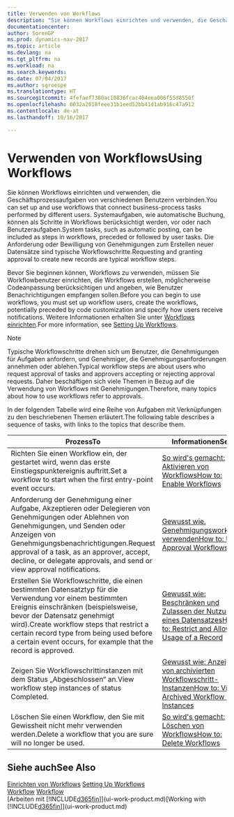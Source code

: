 ```yaml
---
title: Verwenden von Workflows
description: "Sie können Workflows einrichten und verwenden, die Geschäftsprozessaufgaben von verschiedenen Benutzern verbinden. Systemaufgaben, wie automatische Buchung, können als Schritte in Workflows berücksichtigt werden, vor oder nach Benutzeraufgaben. Die Anforderung oder Bewilligung von Genehmigungen zum Erstellen neuer Datensätze sind typische Workflowschritte."
documentationcenter: 
author: SorenGP
ms.prod: dynamics-nav-2017
ms.topic: article
ms.devlang: na
ms.tgt_pltfrm: na
ms.workload: na
ms.search.keywords: 
ms.date: 07/04/2017
ms.author: sgroespe
ms.translationtype: HT
ms.sourcegitcommit: 4fefaef7380ac10836fcac404eea006f55d8556f
ms.openlocfilehash: 0032a2018feee31b1eed52bb41d1ab916c47a912
ms.contentlocale: de-at
ms.lasthandoff: 10/16/2017

---
```

# <a name="using-workflows"></a><span data-ttu-id="74b17-105">Verwenden von Workflows</span><span class="sxs-lookup"><span data-stu-id="74b17-105">Using Workflows</span></span>
<span data-ttu-id="74b17-106">Sie können Workflows einrichten und verwenden, die Geschäftsprozessaufgaben von verschiedenen Benutzern verbinden.</span><span class="sxs-lookup"><span data-stu-id="74b17-106">You can set up and use workflows that connect business-process tasks performed by different users.</span></span> <span data-ttu-id="74b17-107">Systemaufgaben, wie automatische Buchung, können als Schritte in Workflows berücksichtigt werden, vor oder nach Benutzeraufgaben.</span><span class="sxs-lookup"><span data-stu-id="74b17-107">System tasks, such as automatic posting, can be included as steps in workflows, preceded or followed by user tasks.</span></span> <span data-ttu-id="74b17-108">Die Anforderung oder Bewilligung von Genehmigungen zum Erstellen neuer Datensätze sind typische Workflowschritte.</span><span class="sxs-lookup"><span data-stu-id="74b17-108">Requesting and granting approval to create new records are typical workflow steps.</span></span>  

 <span data-ttu-id="74b17-109">Bevor Sie beginnen können, Workflows zu verwenden, müssen Sie Workflowbenutzer einrichten, die Workflows erstellen, möglicherweise Codeanpassung berücksichtigen und angeben, wie Benutzer Benachrichtigungen empfangen sollen.</span><span class="sxs-lookup"><span data-stu-id="74b17-109">Before you can begin to use workflows, you must set up workflow users, create the workflows, potentially preceded by code customization and specify how users receive notifications.</span></span> <span data-ttu-id="74b17-110">Weitere Informationen erhalten Sie unter [Workflows einrichten](across-set-up-workflows.md).</span><span class="sxs-lookup"><span data-stu-id="74b17-110">For more information, see [Setting Up Workflows](across-set-up-workflows.md).</span></span>  

> [!NOTE]  
>  <span data-ttu-id="74b17-111">Typische Workflowschritte drehen sich um Benutzer, die Genehmigungen für Aufgaben anfordern, und Genehmiger, die Genehmigungsanforderungen annehmen oder ablehen.</span><span class="sxs-lookup"><span data-stu-id="74b17-111">Typical workflow steps are about users who request approval of tasks and approvers accepting or rejecting approval requests.</span></span> <span data-ttu-id="74b17-112">Daher beschäftigen sich viele Themen in Bezug auf die Verwendung von Workflows mit Genehmigungen.</span><span class="sxs-lookup"><span data-stu-id="74b17-112">Therefore, many topics about how to use workflows refer to approvals.</span></span>  

 <span data-ttu-id="74b17-113">In der folgenden Tabelle wird eine Reihe von Aufgaben mit Verknüpfungen zu den beschriebenen Themen erläutert.</span><span class="sxs-lookup"><span data-stu-id="74b17-113">The following table describes a sequence of tasks, with links to the topics that describe them.</span></span>  

|<span data-ttu-id="74b17-114">**Prozess**</span><span class="sxs-lookup"><span data-stu-id="74b17-114">**To**</span></span>|<span data-ttu-id="74b17-115">**Informationen**</span><span class="sxs-lookup"><span data-stu-id="74b17-115">**See**</span></span>|  
|------------|-------------|  
|<span data-ttu-id="74b17-116">Richten Sie einen Workflow ein, der gestartet wird, wenn das erste Einstiegspunktereignis auftritt.</span><span class="sxs-lookup"><span data-stu-id="74b17-116">Set a workflow to start when the first entry-point event occurs.</span></span>|[<span data-ttu-id="74b17-117">So wird's gemacht: Aktivieren von Workflows</span><span class="sxs-lookup"><span data-stu-id="74b17-117">How to: Enable Workflows</span></span>](across-how-to-enable-workflows.md)|  
|<span data-ttu-id="74b17-118">Anforderung der Genehmigung einer Aufgabe, Akzeptieren oder Delegieren von Genehmigungen oder Ablehnen von Genehmigungen, und Senden oder Anzeigen von Genehmigungsbenachrichtigungen.</span><span class="sxs-lookup"><span data-stu-id="74b17-118">Request approval of a task, as an approver, accept, decline, or delegate approvals, and send or view approval notifications.</span></span>|[<span data-ttu-id="74b17-119">Gewusst wie. Genehmigungsworkflow verwenden</span><span class="sxs-lookup"><span data-stu-id="74b17-119">How to: Use Approval Workflows</span></span>](across-how-use-approval-workflows.md)|  
|<span data-ttu-id="74b17-120">Erstellen Sie Workflowschritte, die einen bestimmten Datensatztyp für die Verwendung vor einem bestimmten Ereignis einschränken (beispielsweise, bevor der Datensatz genehmigt wird).</span><span class="sxs-lookup"><span data-stu-id="74b17-120">Create workflow steps that restrict a certain record type from being used before a certain event occurs, for example that the record is approved.</span></span>|[<span data-ttu-id="74b17-121">Gewusst wie: Beschränken und Zulassen der Nutzung eines Datensatzes</span><span class="sxs-lookup"><span data-stu-id="74b17-121">How to: Restrict and Allow Usage of a Record</span></span>](across-how-to-restrict-and-allow-usage-of-a-record.md)|  
|<span data-ttu-id="74b17-122">Zeigen Sie Workflowschrittinstanzen mit dem Status „Abgeschlossen“ an.</span><span class="sxs-lookup"><span data-stu-id="74b17-122">View workflow step instances of status Completed.</span></span>|[<span data-ttu-id="74b17-123">Gewusst wie: Anzeigen von archivierten Workflowschritt-Instanzen</span><span class="sxs-lookup"><span data-stu-id="74b17-123">How to: View Archived Workflow Step Instances</span></span>](across-how-to-view-archived-workflow-step-instances.md)|  
|<span data-ttu-id="74b17-124">Löschen Sie einen Workflow, den Sie mit Gewissheit nicht mehr verwenden werden.</span><span class="sxs-lookup"><span data-stu-id="74b17-124">Delete a workflow that you are sure will no longer be used.</span></span>|[<span data-ttu-id="74b17-125">So wird's gemacht: Löschen von Workflows</span><span class="sxs-lookup"><span data-stu-id="74b17-125">How to: Delete Workflows</span></span>](across-how-to-delete-workflows.md)|  

## <a name="see-also"></a><span data-ttu-id="74b17-126">Siehe auch</span><span class="sxs-lookup"><span data-stu-id="74b17-126">See Also</span></span>  
<span data-ttu-id="74b17-127">[Einrichten von Workflows](across-set-up-workflows.md) </span><span class="sxs-lookup"><span data-stu-id="74b17-127">[Setting Up Workflows](across-set-up-workflows.md) </span></span>  
<span data-ttu-id="74b17-128">[Workflow](across-workflow.md) </span><span class="sxs-lookup"><span data-stu-id="74b17-128">[Workflow](across-workflow.md) </span></span>  
<span data-ttu-id="74b17-129">[Arbeiten mit [!INCLUDE[d365fin](includes/d365fin_md.md)]](ui-work-product.md)</span><span class="sxs-lookup"><span data-stu-id="74b17-129">[Working with [!INCLUDE[d365fin](includes/d365fin_md.md)]](ui-work-product.md)</span></span>


